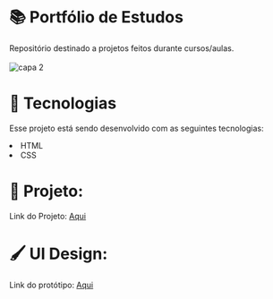 # 📚 Portfólio de Estudos
Repositório destinado a projetos feitos durante cursos/aulas. <br> <br>
![capa 2](https://user-images.githubusercontent.com/63726379/224439521-5c452e70-9d7d-4f22-8b91-547c2d68953a.png)

# 🚀 Tecnologias
Esse projeto está sendo desenvolvido com as seguintes tecnologias: <br>
<li> HTML
<br>
<li> CSS

# 🚧 Projeto:
Link do Projeto: <a class="link" target="_blank" href="https://thabataamanda.github.io/portfolioEstudos/">Aqui</a>

# 🖌️ UI Design:
Link do protótipo: <a class="link" target="_blank" href="https://www.figma.com/file/4x6p1sua0OiK6EjqRS4RA6/meuPortif%C3%B3lio?node-id=211%3A2&t=VP4VXLDaXEw34B3Y-1">Aqui</a>


